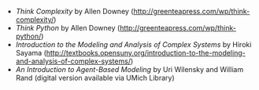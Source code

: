 * _Think Complexity_ by Allen Downey (http://greenteapress.com/wp/think-complexity/)
* _Think Python_ by Allen Downey (http://greenteapress.com/wp/think-python/)
* _Introduction to the Modeling and Analysis of Complex Systems_ by Hiroki Sayama (http://textbooks.opensuny.org/introduction-to-the-modeling-and-analysis-of-complex-systems/)
* _An Introduction to Agent-Based Modeling_ by Uri Wilensky and William Rand (digital version available via UMich Library)
